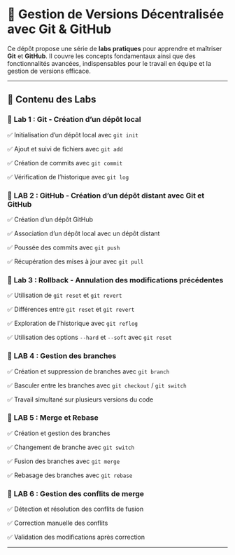 # 📌 Gestion de Versions Décentralisée avec Git & GitHub

Ce dépôt propose une série de **labs pratiques** pour apprendre et maîtriser **Git** et **GitHub**. Il couvre les concepts fondamentaux ainsi que des fonctionnalités avancées, indispensables pour le travail en équipe et la gestion de versions efficace.

---

## 📂 Contenu des Labs

### 🔹 **Lab 1 : Git - Création d’un dépôt local**
✅ Initialisation d’un dépôt local avec `git init`

✅ Ajout et suivi de fichiers avec `git add`

✅ Création de commits avec `git commit`

✅ Vérification de l’historique avec `git log`

### 🔹 **LAB 2 : GitHub - Création d’un dépôt distant avec Git et GitHub**
✅ Création d’un dépôt GitHub

✅ Association d’un dépôt local avec un dépôt distant

✅ Poussée des commits avec `git push`

✅ Récupération des mises à jour avec `git pull`

### 🔹 **Lab 3 : Rollback - Annulation des modifications précédentes**
✅ Utilisation de `git reset` et `git revert`

✅ Différences entre `git reset` et `git revert`

✅ Exploration de l’historique avec `git reflog`

✅ Utilisation des options `--hard` et `--soft` avec `git reset`

### 🔹 **LAB 4 : Gestion des branches**
✅ Création et suppression de branches avec `git branch`

✅ Basculer entre les branches avec `git checkout` / `git switch`

✅ Travail simultané sur plusieurs versions du code

### 🔹 **LAB 5 : Merge et Rebase**
✅ Création et gestion des branches

✅ Changement de branche avec `git switch`

✅ Fusion des branches avec `git merge`

✅ Rebasage des branches avec `git rebase`

### 🔹 **LAB 6 : Gestion des conflits de merge**
✅ Détection et résolution des conflits de fusion

✅ Correction manuelle des conflits

✅ Validation des modifications après correction

---

